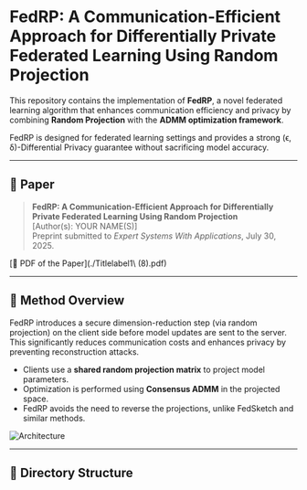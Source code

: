 # FedRP: A Communication-Efficient Approach for Differentially Private Federated Learning Using Random Projection

This repository contains the implementation of **FedRP**, a novel federated learning algorithm that enhances communication efficiency and privacy by combining **Random Projection** with the **ADMM optimization framework**.

FedRP is designed for federated learning settings and provides a strong (ϵ, δ)-Differential Privacy guarantee without sacrificing model accuracy.

---

## 📌 Paper

> **FedRP: A Communication-Efficient Approach for Differentially Private Federated Learning Using Random Projection**  
> [Author(s): YOUR NAME(S)]  
> Preprint submitted to *Expert Systems With Applications*, July 30, 2025.

[📄 PDF of the Paper](./Titlelabel1\ (8).pdf)

---

## 🧠 Method Overview

FedRP introduces a secure dimension-reduction step (via random projection) on the client side before model updates are sent to the server. This significantly reduces communication costs and enhances privacy by preventing reconstruction attacks.

- Clients use a **shared random projection matrix** to project model parameters.
- Optimization is performed using **Consensus ADMM** in the projected space.
- FedRP avoids the need to reverse the projections, unlike FedSketch and similar methods.

![Architecture](docs/architecture.png) <!-- Optional: Add illustration -->

---

## 📂 Directory Structure

